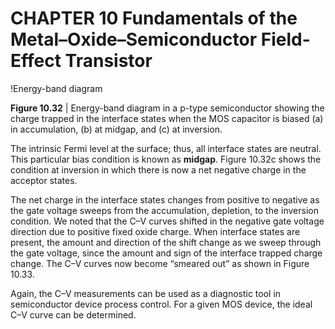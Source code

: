 # CHAPTER 10 Fundamentals of the Metal–Oxide–Semiconductor Field-Effect Transistor

!Energy-band diagram

**Figure 10.32** | Energy-band diagram in a p-type semiconductor showing the charge trapped in the interface states when the MOS capacitor is biased (a) in accumulation, (b) at midgap, and (c) at inversion.

The intrinsic Fermi level at the surface; thus, all interface states are neutral. This particular bias condition is known as **midgap**. Figure 10.32c shows the condition at inversion in which there is now a net negative charge in the acceptor states.

The net charge in the interface states changes from positive to negative as the gate voltage sweeps from the accumulation, depletion, to the inversion condition. We noted that the C–V curves shifted in the negative gate voltage direction due to positive fixed oxide charge. When interface states are present, the amount and direction of the shift change as we sweep through the gate voltage, since the amount and sign of the interface trapped charge change. The C–V curves now become “smeared out” as shown in Figure 10.33.

Again, the C–V measurements can be used as a diagnostic tool in semiconductor device process control. For a given MOS device, the ideal C–V curve can be determined.